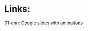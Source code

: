 # Links:

01-cnn: [Google slides with animations](https://docs.google.com/presentation/d/1mvrXuSH73bSy7t90143Mr_C3hvW_SlsMpTAzErjLCy8/edit?usp=sharing)
